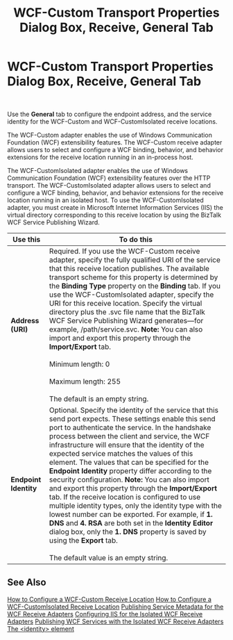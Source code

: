 ﻿---
title: WCF-Custom Transport Properties Dialog Box, Receive, General Tab
TOCTitle: WCF-Custom Transport Properties Dialog Box, Receive, General Tab
ms:assetid: eef3d8c6-f79e-49de-b6d4-0d5a41d4463f
ms:mtpsurl: https://msdn.microsoft.com/en-us/library/Bb259963(v=BTS.80)
ms:contentKeyID: 51533289
ms.date: 08/30/2017
mtps_version: v=BTS.80
f1_keywords:
- bts10.adapters.wcf-custom.transport.receive.general
---

# WCF-Custom Transport Properties Dialog Box, Receive, General Tab

 

Use the **General** tab to configure the endpoint address, and the service identity for the WCF-Custom and WCF-CustomIsolated receive locations.

The WCF-Custom adapter enables the use of Windows Communication Foundation (WCF) extensibility features. The WCF-Custom receive adapter allows users to select and configure a WCF binding, behavior, and behavior extensions for the receive location running in an in-process host.

The WCF-CustomIsolated adapter enables the use of Windows Communication Foundation (WCF) extensibility features over the HTTP transport. The WCF-CustomIsolated adapter allows users to select and configure a WCF binding, behavior, and behavior extensions for the receive location running in an isolated host. To use the WCF-CustomIsolated adapter, you must create in Microsoft Internet Information Services (IIS) the virtual directory corresponding to this receive location by using the BizTalk WCF Service Publishing Wizard.

<table>
<thead>
<tr class="header">
<th>Use this</th>
<th>To do this</th>
</tr>
</thead>
<tbody>
<tr class="odd">
<td><strong>Address (URI)</strong></td>
<td>Required. If you use the WCF-Custom receive adapter, specify the fully qualified URI of the service that this receive location publishes. The available transport scheme for this property is determined by the <strong>Binding Type</strong> property on the <strong>Binding</strong> tab. If you use the WCF-CustomIsolated adapter, specify the URI for this receive location. Specify the virtual directory plus the .svc file name that the BizTalk WCF Service Publishing Wizard generates—for example, /path/service.svc. <strong>Note:</strong> You can also import and export this property through the <strong>Import/Export</strong> tab.<br />
<br />
Minimum length: 0<br />
<br />
Maximum length: 255<br />
<br />
The default is an empty string.</td>
</tr>
<tr class="even">
<td><strong>Endpoint Identity</strong></td>
<td>Optional. Specify the identity of the service that this send port expects. These settings enable this send port to authenticate the service. In the handshake process between the client and service, the WCF infrastructure will ensure that the identity of the expected service matches the values of this element. The values that can be specified for the <strong>Endpoint Identity</strong> property differ according to the security configuration. <strong>Note:</strong> You can also import and export this property through the <strong>Import/Export</strong> tab. If the receive location is configured to use multiple identity types, only the identity type with the lowest number can be exported. For example, if <strong>1. DNS</strong> and <strong>4. RSA</strong> are both set in the <strong>Identity Editor</strong> dialog box, only the <strong>1. DNS</strong> property is saved by using the <strong>Export</strong> tab.<br />
<br />
The default value is an empty string.</td>
</tr>
</tbody>
</table>


## See Also

[How to Configure a WCF-Custom Receive Location](https://msdn.microsoft.com/en-us/library/bb259941\(v=bts.80\))  
[How to Configure a WCF-CustomIsolated Receive Location](https://msdn.microsoft.com/en-us/library/bb226374\(v=bts.80\))  
[Publishing Service Metadata for the WCF Receive Adapters](https://msdn.microsoft.com/en-us/library/bb246083\(v=bts.80\))  
[Configuring IIS for the Isolated WCF Receive Adapters](https://msdn.microsoft.com/en-us/library/bb245982\(v=bts.80\))  
[Publishing WCF Services with the Isolated WCF Receive Adapters](https://msdn.microsoft.com/en-us/library/bb226318\(v=bts.80\))  
[The \<identity\> element](http://go.microsoft.com/fwlink/?linkid=75747)

